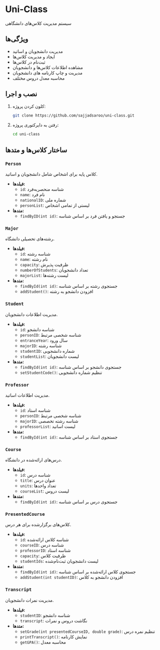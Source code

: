 # Uni-Class

سیستم مدیریت کلاس‌های دانشگاهی


## ویژگی‌ها
- مدیریت دانشجویان و اساتید
- ایجاد و مدیریت کلاس‌ها
- ثبت‌نام در کلاس‌ها
- مشاهده اطلاعات کلاس‌ها و دانشجویان
- مدیریت و چاپ کارنامه های دانشجویان
- محاسبه معدل دروس مختلف

## نصب و اجرا
1. کلون کردن پروژه:
   ```bash
   git clone https://github.com/sajjadsaroo/uni-class.git
   ```
2. رفتن به دایرکتوری پروژه:
   ```bash
   cd uni-class
   ```

## ساختار کلاس‌ها و متدها

### `Person`
کلاس پایه برای اشخاص شامل دانشجویان و اساتید.
- **فیلدها:**
  - `id`: شناسه منحصربه‌فرد
  - `name`: نام فرد
  - `nationalID`: شماره ملی
  - `personList`: لیستی از تمامی اشخاص
- **متدها:**
  - `findByID(int id)`: جستجو و یافتن فرد بر اساس شناسه

### `Major`
رشته‌های تحصیلی دانشگاه.
- **فیلدها:**
  - `id`: شناسه رشته
  - `name`: نام رشته
  - `capacity`: ظرفیت پذیرش
  - `numberOfStudents`: تعداد دانشجویان
  - `majorList`: لیست رشته‌ها
- **متدها:**
  - `findById(int id)`: جستجوی رشته بر اساس شناسه
  - `addStudent()`: افزودن دانشجو به رشته

### `Student`
مدیریت اطلاعات دانشجویان.
- **فیلدها:**
  - `id`: شناسه دانشجو
  - `personID`: شناسه شخصی مرتبط
  - `entranceYear`: سال ورود
  - `majorID`: شناسه رشته
  - `studentID`: شماره دانشجویی
  - `studentList`: لیست دانشجویان
- **متدها:**
  - `findById(int id)`: جستجوی دانشجو بر اساس شناسه
  - `setStudentCode()`: تنظیم شماره دانشجویی

### `Professor`
مدیریت اطلاعات اساتید.
- **فیلدها:**
  - `id`: شناسه استاد
  - `personID`: شناسه شخصی مرتبط
  - `majorID`: شناسه رشته تخصصی
  - `professorList`: لیست اساتید
- **متدها:**
  - `findById(int id)`: جستجوی استاد بر اساس شناسه

### `Course`
درس‌های ارائه‌شده در دانشگاه.
- **فیلدها:**
  - `id`: شناسه درس
  - `title`: عنوان درس
  - `units`: تعداد واحدها
  - `courseList`: لیست دروس
- **متدها:**
  - `findById(int id)`: جستجوی درس بر اساس شناسه

### `PresentedCourse`
کلاس‌های برگزارشده برای هر درس.
- **فیلدها:**
  - `id`: شناسه کلاس ارائه‌شده
  - `courseID`: شناسه درس
  - `professorID`: شناسه استاد
  - `capacity`: ظرفیت کلاس
  - `studentIds`: لیست دانشجویان ثبت‌نام‌شده
- **متدها:**
  - `findById(int id)`: جستجوی کلاس ارائه‌شده بر اساس شناسه
  - `addStudent(int studentID)`: افزودن دانشجو به کلاس

### `Transcript`
مدیریت نمرات دانشجویان.
- **فیلدها:**
  - `studentID`: شناسه دانشجو
  - `transcript`: نگاشت دروس و نمرات
- **متدها:**
  - `setGrade(int presentedCourseID, double grade)`: تنظیم نمره درس
  - `printTranscript()`: نمایش کارنامه
  - `getGPA()`: محاسبه معدل
